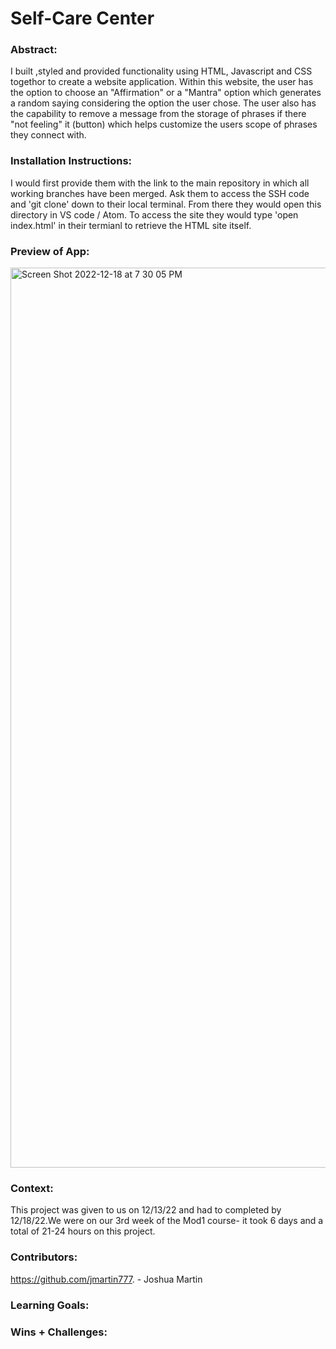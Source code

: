 # Self-Care Center 

### Abstract:
[//]: <> (Briefly describe what you built and its features. What problem is the app solving? How does this application solve that problem?)

 I built ,styled and provided functionality using HTML, Javascript and CSS togethor to create a website application. Within this website, the user has the option to choose an "Affirmation" or a "Mantra" option which generates a random saying considering the option the user chose. The user also has the capability to remove a message from the storage of phrases if there "not feeling" it (button) which helps customize the users scope of phrases they connect with.

### Installation Instructions:
[//]: <> (What steps does a person have to take to get your app cloned down and running?)

 I would first provide them with the link to the main repository in which all working branches have been merged. Ask them to access the SSH code and 'git clone' down to their local terminal. From there they would open this directory in VS code / Atom. To access the site they would type  'open index.html' in their termianl to retrieve the HTML site itself. 

### Preview of App:
[//]: <> (Provide ONE gif or screenshot of your application - choose the "coolest" piece of functionality to show off.)

<img width="1440" alt="Screen Shot 2022-12-18 at 7 30 05 PM" src="https://user-images.githubusercontent.com/76410246/208336425-b7a5c58c-8996-4e2f-af4b-cd9f70bd5a55.png">

### Context:
[//]: <> (Give some context for the project here. How long did you have to work on it? How far into the Turing program are you?)

This project was given to us on 12/13/22 and had to completed by 12/18/22.We were on our 3rd week of the Mod1 course- it took 6 days and a total of 21-24 hours on this project. 

### Contributors:
[//]: <> (Who worked on this application? Link to their GitHubs.)

https://github.com/jmartin777. - Joshua Martin

### Learning Goals:
[//]: <> (What were the learning goals of this project? What tech did you work with?)



### Wins + Challenges:
[//]: <> (What are 2-3 wins you have from this project? What were some challenges you faced - and how did you get over them?)
